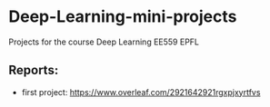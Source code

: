 # Deep-Learning-mini-projects
Projects for the course Deep Learning EE559 EPFL

## Reports:
 - first project: https://www.overleaf.com/2921642921rgxpjxyrtfvs
